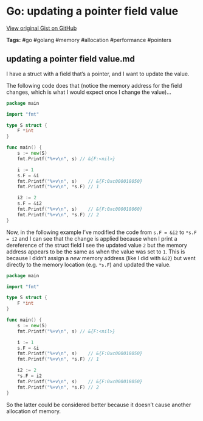 # Go: updating a pointer field value 

[View original Gist on GitHub](https://gist.github.com/Integralist/719c37b2cd00e10554f643787de72d84)

**Tags:** #go #golang #memory #allocation #performance #pointers

## updating a pointer field value.md

I have a struct with a field that’s a pointer, and I want to update the value.

The following code does that (notice the memory address for the field changes, which is what I would expect once I change the value)...

```go
package main

import "fmt"

type S struct {
	F *int
}

func main() {
	s := new(S)
	fmt.Printf("%+v\n", s) // &{F:<nil>}

	i := 1
	s.F = &i
	fmt.Printf("%+v\n", s)    // &{F:0xc000018050}
	fmt.Printf("%+v\n", *s.F) // 1

	i2 := 2
	s.F = &i2
	fmt.Printf("%+v\n", s)    // &{F:0xc000018060}
	fmt.Printf("%+v\n", *s.F) // 2
}
```

Now, in the following example I’ve modified the code from `s.F = &i2` to `*s.F = i2` and I can see that the change is applied because when I print a dereference of the struct field I see the updated value `2` but the memory address appears to be the same as when the value was set to `1`. This is because I didn’t assign a _new_ memory address (like I did with `&i2`) but went directly to the memory location (e.g. `*s.F`) and updated the value.

```go
package main

import "fmt"

type S struct {
	F *int
}

func main() {
	s := new(S)
	fmt.Printf("%+v\n", s) // &{F:<nil>}

	i := 1
	s.F = &i
	fmt.Printf("%+v\n", s)    // &{F:0xc000018050}
	fmt.Printf("%+v\n", *s.F) // 1

	i2 := 2
	*s.F = i2
	fmt.Printf("%+v\n", s)    // &{F:0xc000018050}
    fmt.Printf("%+v\n", *s.F) // 2
}
```

So the latter could be considered better because it doesn’t cause another allocation of memory.

